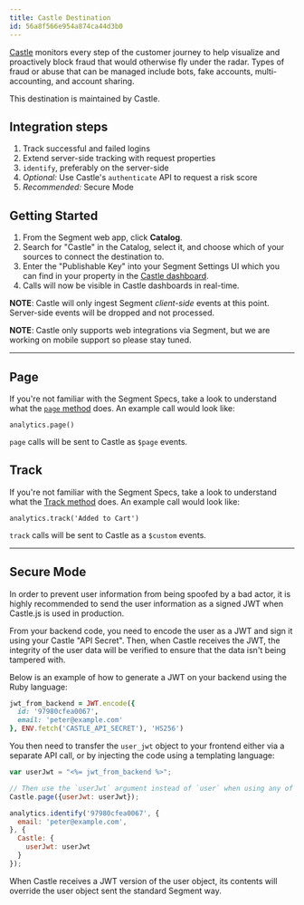 ```yaml
---
title: Castle Destination
id: 56a8f566e954a874ca44d3b0
---
```

[Castle](https://castle.io/?utm_source=segmentio&utm_medium=docs&utm_campaign=partners) monitors every step of the customer journey to help visualize and proactively block fraud that would otherwise fly under the radar. Types of fraud or abuse that can be managed include bots, fake accounts, multi-accounting, and account sharing.

This destination is maintained by Castle.

## Integration steps
1. Track successful and failed logins
1. Extend server-side tracking with request properties
1. `identify`, preferably on the server-side
1. _Optional:_ Use Castle's `authenticate` API to request a risk score
1. _Recommended:_ Secure Mode

## Getting Started

1. From the Segment web app, click **Catalog**.
2. Search for "Castle" in the Catalog, select it, and choose which of your sources to connect the destination to.
3. Enter the "Publishable Key" into your Segment Settings UI which you can find in your property in the [Castle dashboard](https://dashboard.castle.io).
4. Calls will now be visible in Castle dashboards in real-time.

**NOTE**: Castle will only ingest Segment _client-side_ events at this point. Server-side events will be dropped and not processed.

**NOTE**: Castle only supports web integrations via Segment, but we are working on mobile support so please stay tuned.

***



## Page

If you're not familiar with the Segment Specs, take a look to understand what the [`page` method](https://segment.com/docs/connections/spec/page/) does. An example call would look like:

```
analytics.page()
```



`page` calls will be sent to Castle as `$page` events.


## Track

If you're not familiar with the Segment Specs, take a look to understand what the [Track method](https://segment.com/docs/connections/spec/track/) does. An example call would look like:

```
analytics.track('Added to Cart')
```



`track` calls will be sent to Castle as a `$custom` events.

***



## Secure Mode

In order to prevent user information from being spoofed by a bad actor, it is highly recommended to send the user information as a signed JWT when Castle.js is used in production.

From your backend code, you need to encode the user as a JWT and sign it using your Castle "API Secret". Then, when Castle receives the JWT, the integrity of the user data will be verified to ensure that the data isn't being tampered with.

Below is an example of how to generate a JWT on your backend using the Ruby language:

```ruby
jwt_from_backend = JWT.encode({
  id: '97980cfea0067',
  email: 'peter@example.com'
}, ENV.fetch('CASTLE_API_SECRET'), 'HS256')
```



You then need to transfer the `user_jwt` object to your frontend either via a separate API call, or by injecting the code using a templating language:

```javascript
var userJwt = "<%= jwt_from_backend %>";

// Then use the `userJwt` argument instead of `user` when using any of the tracking methods
Castle.page({userJwt: userJwt});

analytics.identify('97980cfea0067', {
  email: 'peter@example.com',
}, {
  Castle: {
    userJwt: userJwt
  }
});
```


When Castle receives a JWT version of the user object, its contents will override the user object sent the standard Segment way.

